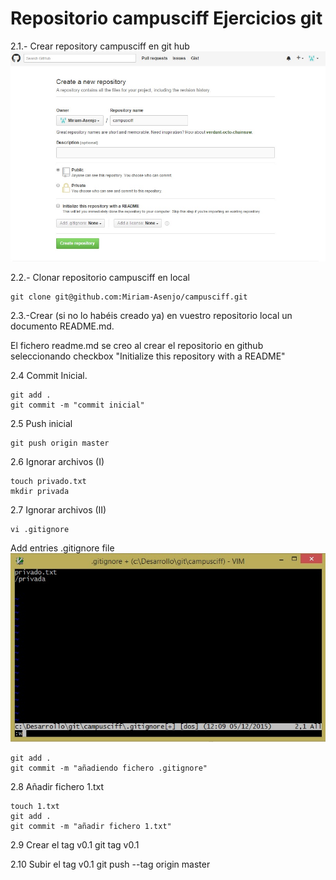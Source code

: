 # Repositorio campusciff Ejercicios git

2.1.- Crear repository campusciff en git hub
![Alt "Crear Repository Github"](/images/crearRepositorio.jpg)

2.2.- Clonar repositorio campusciff en local

    git clone git@github.com:Miriam-Asenjo/campusciff.git


2.3.-Crear (si no lo habéis creado ya) en vuestro
repositorio local un documento README.md.

El fichero readme.md se creo al crear el repositorio en github seleccionando checkbox "Initialize this repository with a README" 

2.4 Commit Inicial.

    git add .
    git commit -m "commit inicial"

2.5 Push inicial

    git push origin master

2.6 Ignorar archivos (I)

	touch privado.txt
	mkdir privada 

2.7 Ignorar archivos (II)

    vi .gitignore
   Add entries .gitignore file
![Alt "Modificar .gitignore file"](/images/entriesGitIgnoreFile.jpg)

	git add .
	git commit -m "añadiendo fichero .gitignore"

2.8 Añadir fichero 1.txt

    touch 1.txt
    git add .
    git commit -m "añadir fichero 1.txt"

2.9 Crear el tag v0.1
	git tag v0.1

2.10 Subir el tag v0.1
    git push --tag origin master
